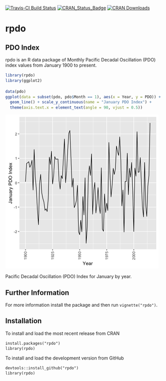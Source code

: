 <!-- README.md is generated from README.Rmd. Please edit that file -->
[![Travis-CI Build Status](https://travis-ci.org/poissonconsulting/rpdo.svg?branch=master)](https://travis-ci.org/poissonconsulting/rpdo) [![CRAN\_Status\_Badge](http://www.r-pkg.org/badges/version/rpdo)](http://cran.r-project.org/package=rpdo) [![CRAN Downloads](http://cranlogs.r-pkg.org/badges/grand-total/rpdo)](https://hadley.shinyapps.io/cran-downloads)

rpdo
====

PDO Index
---------

rpdo is an R data package of Monthly Pacific Decadal Oscillation (PDO) index values from January 1900 to present.

``` r
library(rpdo)
library(ggplot2)

data(pdo)
ggplot(data = subset(pdo, pdo$Month == 1), aes(x = Year, y = PDO)) + 
  geom_line() + scale_y_continuous(name = "January PDO Index") +
  theme(axis.text.x = element_text(angle = 90, vjust = 0.5))
```

<img src="README_files/figure-markdown_github/unnamed-chunk-1-1.png" alt="Pacific Decadal Oscillation (PDO) Index for January by year."  />
<p class="caption">
Pacific Decadal Oscillation (PDO) Index for January by year.
</p>

Further Information
-------------------

For more information install the package and then run `vignette("rpdo")`.

Installation
------------

To install and load the most recent release from CRAN

    install.packages("rpdo")
    library(rpdo)

To install and load the development version from GitHub

    devtools::install_github("rpdo")
    library(rpdo)
